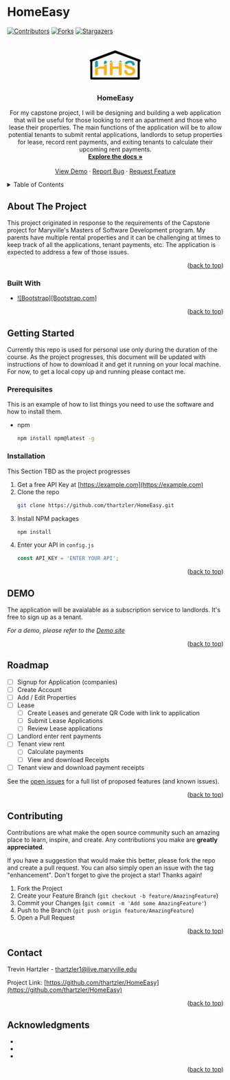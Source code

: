 # HomeEasy

<!-- Improved compatibility of back to top link: See: https://github.com/othneildrew/Best-README-Template/pull/73 -->
<a name="readme-top"></a>
<!--
*** Thanks for checking out the Best-README-Template. If you have a suggestion
*** that would make this better, please fork the repo and create a pull request
*** or simply open an issue with the tag "enhancement".
*** Don't forget to give the project a star!
*** Thanks again! Now go create something AMAZING! :D
-->



<!-- PROJECT SHIELDS -->
<!--
*** I'm using markdown "reference style" links for readability.
*** Reference links are enclosed in brackets [ ] instead of parentheses ( ).
*** See the bottom of this document for the declaration of the reference variables
*** for contributors-url, forks-url, etc. This is an optional, concise syntax you may use.
*** https://www.markdownguide.org/basic-syntax/#reference-style-links
-->
[![Contributors][contributors-shield]][contributors-url]
[![Forks][forks-shield]][forks-url]
[![Stargazers][stars-shield]][stars-url]



<!-- PROJECT LOGO -->
<br />
<div align="center">
  <a href="https://github.com/thartzler/HomeEasy">
    <img src="images/HHS_Logo.png" alt="Logo" height="80">
  </a>

<h3 align="center">HomeEasy</h3>

  <p align="center">
    For my capstone project, I will be designing and building a web application that will be useful for those looking to rent an apartment and those who lease their properties. The main functions of the application will be to allow potential tenants to submit rental applications, landlords to setup properties for lease, record rent payments, and exiting tenants to calculate their upcoming rent payments.
    <br />
    <a href="https://github.com/thartzler/HomeEasy"><strong>Explore the docs »</strong></a>
    <br />
    <br />
    <a href="https://github.com/thartzler/HomeEasy">View Demo</a>
    ·
    <a href="https://github.com/thartzler/HomeEasy/issues">Report Bug</a>
    ·
    <a href="https://github.com/thartzler/HomeEasy/issues">Request Feature</a>
  </p>
</div>



<!-- TABLE OF CONTENTS -->
<details>
  <summary>Table of Contents</summary>
  <ol>
    <li>
      <a href="#about-the-project">About The Project</a>
      <ul>
        <li><a href="#built-with">Built With</a></li>
      </ul>
    </li>
    <li>
      <a href="#getting-started">Getting Started</a>
      <ul>
        <li><a href="#prerequisites">Prerequisites</a></li>
        <li><a href="#installation">Installation</a></li>
      </ul>
    </li>
    <li><a href="#usage">Usage</a></li>
    <li><a href="#roadmap">Roadmap</a></li>
    <li><a href="#contributing">Contributing</a></li>
    <li><a href="#license">License</a></li>
    <li><a href="#contact">Contact</a></li>
    <li><a href="#acknowledgments">Acknowledgments</a></li>
  </ol>
</details>



<!-- ABOUT THE PROJECT -->
## About The Project

<!-- [![Product Name Screen Shot][product-screenshot]](https://example.com) -->

This project originated in response to the requirements of the Capstone project for Maryville's Masters of Software Development program.
My parents have multiple rental properties and it can be challenging at times to keep track of all the applications, tenant payments, etc.
The application is expected to address a few of those issues.

<p align="right">(<a href="#readme-top">back to top</a>)</p>



### Built With

* [![Bootstrap][Bootstrap.com]][Bootstrap-url]

<p align="right">(<a href="#readme-top">back to top</a>)</p>



<!-- GETTING STARTED -->
## Getting Started

Currently this repo is used for personal use only during the duration of the course.
As the project progresses, this document will be updated with instructions of how to download it and get it running on your local machine.
For now, to get a local copy up and running please contact me.

### Prerequisites

This is an example of how to list things you need to use the software and how to install them.
* npm
  ```sh
  npm install npm@latest -g
  ```

### Installation

This Section TBD as the project progresses
1. Get a free API Key at [https://example.com](https://example.com)
2. Clone the repo
   ```sh
   git clone https://github.com/thartzler/HomeEasy.git
   ```
3. Install NPM packages
   ```sh
   npm install
   ```
4. Enter your API in `config.js`
   ```js
   const API_KEY = 'ENTER YOUR API';
   ```

<p align="right">(<a href="#readme-top">back to top</a>)</p>



<!-- Demo Site -->
## DEMO

The application will be avaialable as a subscription service to landlords. It's free to sign up as a tenant.

_For a demo, please refer to the [Demo site](http://demo.hartzlerhome.solutions)_

<p align="right">(<a href="#readme-top">back to top</a>)</p>



<!-- ROADMAP -->
## Roadmap

- [ ] Signup for Application (companies)
- [ ] Create Account
- [ ] Add / Edit Properties
- [ ] Lease
    - [ ] Create Leases and generate QR Code with link to application
    - [ ] Submit Lease Applications
    - [ ] Review Lease applications
- [ ] Landlord enter rent payments
- [ ] Tenant view rent
    - [ ] Calculate payments
    - [ ] View and download Receipts
- [ ] Tenant view and download payment receipts

See the [open issues](https://github.com/thartzler/HomeEasy/issues) for a full list of proposed features (and known issues).

<p align="right">(<a href="#readme-top">back to top</a>)</p>



<!-- CONTRIBUTING -->
## Contributing

Contributions are what make the open source community such an amazing place to learn, inspire, and create. Any contributions you make are **greatly appreciated**.

If you have a suggestion that would make this better, please fork the repo and create a pull request. You can also simply open an issue with the tag "enhancement".
Don't forget to give the project a star! Thanks again!

1. Fork the Project
2. Create your Feature Branch (`git checkout -b feature/AmazingFeature`)
3. Commit your Changes (`git commit -m 'Add some AmazingFeature'`)
4. Push to the Branch (`git push origin feature/AmazingFeature`)
5. Open a Pull Request

<p align="right">(<a href="#readme-top">back to top</a>)</p>


<!-- CONTACT -->
## Contact

Trevin Hartzler - thartzler1@live.maryville.edu

Project Link: [https://github.com/thartzler/HomeEasy](https://github.com/thartzler/HomeEasy)

<p align="right">(<a href="#readme-top">back to top</a>)</p>



<!-- ACKNOWLEDGMENTS -->
## Acknowledgments

* []()
* []()
* []()

<p align="right">(<a href="#readme-top">back to top</a>)</p>



<!-- MARKDOWN LINKS & IMAGES -->
<!-- https://www.markdownguide.org/basic-syntax/#reference-style-links -->
[best-README-Template]: https://github.com/othneildrew/Best-README-Template.git
[contributors-shield]: https://img.shields.io/github/contributors/thartzler/HomeEasy.svg?style=for-the-badge
[contributors-url]: https://github.com/thartzler/HomeEasy/graphs/contributors
[forks-shield]: https://img.shields.io/github/forks/thartzler/HomeEasy.svg?style=for-the-badge
[forks-url]: https://github.com/thartzler/HomeEasy/network/members
[stars-shield]: https://img.shields.io/github/stars/thartzler/HomeEasy.svg?style=for-the-badge
[stars-url]: https://github.com/thartzler/HomeEasy/stargazers
[issues-shield]: https://img.shields.io/github/issues/thartzler/HomeEasy.svg?style=for-the-badge
[Bootstrap-url]: https://getbootstrap.com